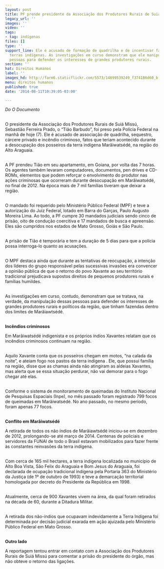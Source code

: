 ```yaml
---
layout: post
title: PF prende presidente da Associação dos Produtores Rurais de Suiá Missú (MT)
legacy_url: ''
images: ''
video: ''
tags:
- tag: indígenas
files: []
type: ''
support_line: Ele é acusado de formação de quadrilha e de incentivar famílias a invadirem
  terras indígenas. As investigações em curso demonstram que ele manipulava essas
  pessoas para defender os interesses de grandes produtores rurais.
section: ''
hat: Direitos Humanos
label: ''
images_hd: http://farm6.staticflickr.com/5573/14699539249_f374186d60_b.jpg
menu: direitos humanos
published: true
date: '2014-08-11T10:39:05-03:00'

---
```

<p><em>Do O Documento</em></p>

<p><br />
O presidente da Associa&ccedil;&atilde;o dos Produtores Rurais de Sui&aacute; Miss&uacute;, Sebasti&atilde;o Ferreira Prado, o &ldquo;Ti&atilde;o Barbudo&rdquo;, foi preso pela Pol&iacute;cia Federal na manh&atilde; de hoje (7). Ele &eacute; acusado de associa&ccedil;&atilde;o de quadrilha, sequestro, c&aacute;rcere privado e inc&ecirc;ndio criminoso, fatos que teriam acontecido durante a desocupa&ccedil;&atilde;o dos posseiros da terra ind&iacute;gena Mar&acirc;iwats&eacute;d&eacute;, na regi&atilde;o do Alto Araguaia.</p>

<p><br />
A PF prendeu Ti&atilde;o em seu apartamento, em Goiana, por volta das 7 horas. Os agentes tamb&eacute;m levaram computadores, documentos, pen drives e CD-ROMs, elementos que podem refor&ccedil;ar o envolvimento do produtor nas a&ccedil;&otilde;es criminosas que ocorreram durante desocupa&ccedil;&atilde;o em Mar&acirc;iwats&eacute;d&eacute;, no final de 2012. Na &eacute;poca mais de 7 mil fam&iacute;lias tiveram que deixar a regi&atilde;o.</p>

<p><br />
O mandado foi requerido pelo Minist&eacute;rio P&uacute;blico Federal (MPF) e teve a autoriza&ccedil;&atilde;o do Juiz Federal, lotado em Barra do Gar&ccedil;as, Paulo Augusto Moreira Lima. Ao todo, a PF cumpre 30 mandados judiciais sendo cinco de pris&atilde;o, oito de condu&ccedil;&atilde;o coercitiva e 17 mandados de busca e apreens&atilde;o. Eles s&atilde;o cumpridos nos estados de Mato Grosso, Goi&aacute;s e S&atilde;o Paulo.</p>

<p><br />
A pris&atilde;o de Ti&atilde;o &eacute; tempor&aacute;ria e tem a dura&ccedil;&atilde;o de 5 dias para que a pol&iacute;cia possa interroga-lo quanto as acusa&ccedil;&otilde;es.</p>

<p><br />
O MPF destaca ainda que durante as tentativas de reocupa&ccedil;&atilde;o, a inten&ccedil;&atilde;o dos l&iacute;deres do grupo respons&aacute;vel pelas sucessivas invas&otilde;es era convencer a opini&atilde;o p&uacute;blica de que o retorno do povo Xavante ao seu territ&oacute;rio tradicional prejudicava supostos direitos de pequenos produtores rurais e fam&iacute;lias humildes.</p>

<p><br />
As investiga&ccedil;&otilde;es em curso, contudo, demonstram que se tratava, na verdade, da manipula&ccedil;&atilde;o dessas pessoas para defender os interesses de grandes produtores rurais e pol&iacute;ticos da regi&atilde;o, que tinham fazendas dentro dos limites de Mar&atilde;iawts&eacute;d&eacute;.</p>

<p><br />
<strong>Inc&ecirc;ndios criminosos</strong></p>

<p>Em Mar&acirc;iwats&eacute;d&eacute; indigenista e os pr&oacute;prios &iacute;ndios Xavantes relatam que os inc&ecirc;ndios criminosos continuam na regi&atilde;o.</p>

<p><br />
Aquilo Xavante conta que os posseiros chegam em motos, &ldquo;na calada da noite&rdquo;, e ateiam fogo nos pastos da terra ind&iacute;gena . Ele, que possui fam&iacute;lia na regi&atilde;o, disse que as chamas ainda n&atilde;o atingiram as aldeias Xavantes, mas alerta que se essa situa&ccedil;&atilde;o perdurar, n&atilde;o vai demorar para o fogo chegar at&eacute; elas.</p>

<p><br />
Conforme o sistema de monitoramento de queimadas do Instituto Nacional de Pesquisas Espaciais (Inpe), no m&ecirc;s passado foram registrado 799 focos de queimadas em Mar&acirc;iwats&eacute;d&eacute;. No ano passado, no mesmo per&iacute;odo, foram apenas 77 focos.</p>

<p><br />
<strong>Conflito em Mar&acirc;iwats&eacute;d&eacute;</strong></p>

<p>A retirada de todos os n&atilde;o &iacute;ndios de Mar&atilde;iawts&eacute;d&eacute; iniciou-se em dezembro de 2012, prolongando-se at&eacute; mar&ccedil;o de 2014. Centenas de policiais e servidores da FUNAI de todo o Brasil estavam mobilizados para fazer frente &agrave;s constantes reinvas&otilde;es da terra ind&iacute;gena.</p>

<p><br />
Com cerca de 165 mil hectares, a terra ind&iacute;gena localizada no munic&iacute;pio de Alto Boa Vista, S&atilde;o Felix do Araguaia e Bom Jesus do Araguaia, foi declarada de ocupa&ccedil;&atilde;o tradicional ind&iacute;gena pela Portaria 363 do Minist&eacute;rio da Justi&ccedil;a (de 1&ordm; de outubro de 1993) e teve a demarca&ccedil;&atilde;o territorial homologada por decreto do Presidente da Rep&uacute;blica em 1998.</p>

<p><br />
Atualmente, cerca de 900 Xavantes vivem na &aacute;rea, da qual foram retirados na d&eacute;cada de 60, durante a Ditadura Militar.</p>

<p><br />
A retirada dos n&atilde;o-&iacute;ndios que ocupavam indevidamente a Terra Ind&iacute;gena foi determinada por decis&atilde;o judicial exarada em a&ccedil;&atilde;o ajuizada pelo Minist&eacute;rio P&uacute;blico Federal em Mato Grosso.</p>

<p><br />
<strong>Outro lado</strong></p>

<p>A reportagem tentou entrar em contato com a Associa&ccedil;&atilde;o dos Produtores Rurais de Sui&aacute; Miss&uacute; para comentar a pris&atilde;o do presidente do &oacute;rg&atilde;o, mas n&atilde;o obteve o retorno das liga&ccedil;&otilde;es.</p>

